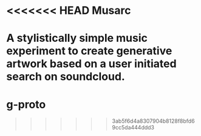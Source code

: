 <<<<<<< HEAD
Musarc
=======

A stylistically simple music experiment to create generative artwork based on a user initiated search on soundcloud.
=======
g-proto
=======
>>>>>>> 3ab5f6d4a8307904b8128f8bfd69cc5da444ddd3

